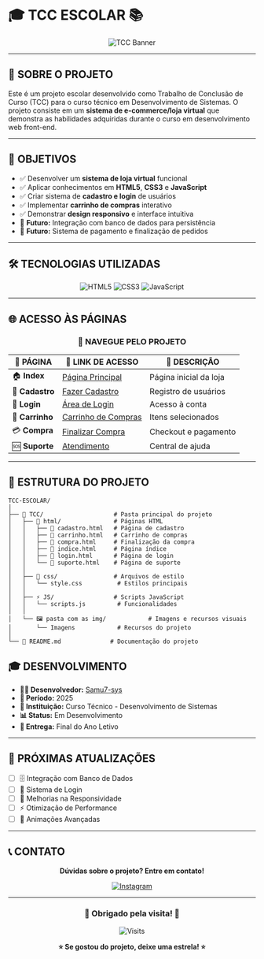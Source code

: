 # 🎓 **TCC ESCOLAR** 📚

<div align="center">

![TCC Banner](https://readme-typing-svg.herokuapp.com?font=Fira+Code&size=25&duration=3000&pause=1000&color=00FF00&background=000000&center=true&vCenter=true&multiline=true&width=600&height=80&lines=%F0%9F%93%9A+TRABALHO+DE+CONCLUS%C3%83O;%F0%9F%9A%80+PROJETO+ESCOLAR+2025)

</div>

---

## 🌟 **SOBRE O PROJETO**

Este é um projeto escolar desenvolvido como Trabalho de Conclusão de Curso (TCC) para o curso técnico em Desenvolvimento de Sistemas. O projeto consiste em um **sistema de e-commerce/loja virtual** que demonstra as habilidades adquiridas durante o curso em desenvolvimento web front-end.

---

## 🎯 **OBJETIVOS**

- ✅ Desenvolver um **sistema de loja virtual** funcional
- ✅ Aplicar conhecimentos em **HTML5**, **CSS3** e **JavaScript**
- ✅ Criar sistema de **cadastro e login** de usuários
- ✅ Implementar **carrinho de compras** interativo
- ✅ Demonstrar **design responsivo** e interface intuitiva
- 🔄 **Futuro:** Integração com banco de dados para persistência
- 🔄 **Futuro:** Sistema de pagamento e finalização de pedidos

---

## 🛠️ **TECNOLOGIAS UTILIZADAS**

<div align="center">

<img src="https://img.shields.io/badge/HTML5-E34F26?style=for-the-badge&logo=html5&logoColor=white" alt="HTML5"/>
<img src="https://img.shields.io/badge/CSS3-1572B6?style=for-the-badge&logo=css3&logoColor=white" alt="CSS3"/>
<img src="https://img.shields.io/badge/JavaScript-F7DF1E?style=for-the-badge&logo=javascript&logoColor=black" alt="JavaScript"/>

</div>

---

## 🌐 **ACESSO ÀS PÁGINAS**

<div align="center">

### 📱 **NAVEGUE PELO PROJETO**

| 📄 **PÁGINA** | 🔗 **LINK DE ACESSO** | 📝 **DESCRIÇÃO** |
|---------------|----------------------|-------------------|
| 🏠 **Index** | [Página Principal](https://samu7-sys.github.io/TCC-ESCOLAR/tcc/html/index.html) | Página inicial da loja |
| 📝 **Cadastro** | [Fazer Cadastro](https://samu7-sys.github.io/TCC-ESCOLAR/TCC/HTML/cadastro.html) | Registro de usuários |
| 🔑 **Login** | [Área de Login](https://samu7-sys.github.io/TCC-ESCOLAR/TCC/HTML/login.html) | Acesso à conta |
| 🛒 **Carrinho** | [Carrinho de Compras](https://samu7-sys.github.io/TCC-ESCOLAR/TCC/HTML/carrinho.html) | Itens selecionados |
| 💳 **Compra** | [Finalizar Compra](https://samu7-sys.github.io/TCC-ESCOLAR/TCC/HTML/compra.html) | Checkout e pagamento |
| 🆘 **Suporte** | [Atendimento](https://samu7-sys.github.io/TCC-ESCOLAR/TCC/HTML/suporte.html) | Central de ajuda |

</div>

---

## 📁 **ESTRUTURA DO PROJETO**

```
TCC-ESCOLAR/
│
├── 📁 TCC/                    # Pasta principal do projeto
│   ├── 📁 html/               # Páginas HTML
│   │   ├── 📄 cadastro.html   # Página de cadastro
│   │   ├── 📄 carrinho.html   # Carrinho de compras
│   │   ├── 📄 compra.html     # Finalização da compra
│   │   ├── 📄 indice.html     # Página índice
│   │   ├── 📄 login.html      # Página de login
│   │   └── 📄 suporte.html    # Página de suporte
│   │
│   ├── 🎨 css/                # Arquivos de estilo
│   │   └── style.css          # Estilos principais
│   │
│   ├── ⚡ JS/                 # Scripts JavaScript
│   │   └── scripts.js         # Funcionalidades
│   │
│   └── 🖼️ pasta com as img/            # Imagens e recursos visuais
│       └── Imagens            # Recursos do projeto
│
└── 📄 README.md              # Documentação do projeto
```

## 🎓 **DESENVOLVIMENTO**

- **👨‍💻 Desenvolvedor:** [Samu7-sys](https://github.com/Samu7-sys)
- **📅 Período:** 2025
- **🏫 Instituição:** Curso Técnico - Desenvolvimento de Sistemas
- **📊 Status:** Em Desenvolvimento
- **🎯 Entrega:** Final do Ano Letivo

---

## 🔮 **PRÓXIMAS ATUALIZAÇÕES**

- [ ] 🗄️ Integração com Banco de Dados
- [ ] 🔐 Sistema de Login
- [ ] 📱 Melhorias na Responsividade
- [ ] ⚡ Otimização de Performance
- [ ] 🎨 Animações Avançadas

---

## 📞 **CONTATO**

<div align="center">

**Dúvidas sobre o projeto? Entre em contato!**

[![Instagram](https://img.shields.io/badge/Instagram-E4405F?style=for-the-badge&logo=instagram&logoColor=white)](https://www.instagram.com/limasamuel._?igsh=MXBtdms4YXUybXR1aQ==)

</div>

---

<div align="center">

### 🎉 **Obrigado pela visita!** 🎉

![Visits](https://komarev.com/ghpvc/?username=Samu7-sys&repo=TCC-ESCOLAR&color=brightgreen&style=for-the-badge)

**⭐ Se gostou do projeto, deixe uma estrela! ⭐**

</div>
